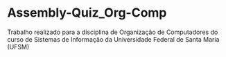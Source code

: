 # Assembly-Quiz_Org-Comp
Trabalho realizado para a disciplina de Organização de Computadores do curso de Sistemas de Informação da Universidade Federal de Santa Maria (UFSM)
